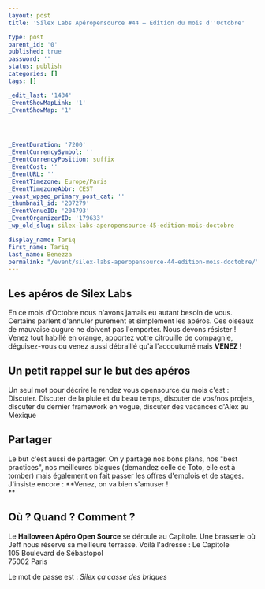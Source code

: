 ```yaml
---
layout: post
title: 'Silex Labs Apéropensource #44 – Edition du mois d''Octobre'

type: post
parent_id: '0'
published: true
password: ''
status: publish
categories: []
tags: []

_edit_last: '1434'
_EventShowMapLink: '1'
_EventShowMap: '1'




_EventDuration: '7200'
_EventCurrencySymbol: ''
_EventCurrencyPosition: suffix
_EventCost: ''
_EventURL: ''
_EventTimezone: Europe/Paris
_EventTimezoneAbbr: CEST
_yoast_wpseo_primary_post_cat: ''
_thumbnail_id: '207279'
_EventVenueID: '204793'
_EventOrganizerID: '179633'
_wp_old_slug: silex-labs-aperopensource-45-edition-mois-doctobre

display_name: Tariq
first_name: Tariq
last_name: Benezza
permalink: "/event/silex-labs-aperopensource-44-edition-mois-doctobre/"
---
```


Les apéros de Silex Labs
------------------------

En ce mois d'Octobre nous n'avons jamais eu autant besoin de vous. Certains parlent d'annuler purement et simplement les apéros. Ces oiseaux de mauvaise augure ne doivent pas l'emporter. Nous devons résister ! Venez tout habillé en orange, apportez votre citrouille de compagnie, déguisez-vous ou venez aussi débraillé qu'à l'accoutumé mais **VENEZ !**

Un petit rappel sur le but des apéros
-------------------------------------

Un seul mot pour décrire le rendez vous opensource du mois c'est
: Discuter. Discuter de la pluie et du beau temps, discuter de vos/nos projets, discuter du dernier framework en vogue, discuter des vacances d'Alex au Mexique

Partager
--------

Le but c'est aussi de partager. On y partage nos bons plans, nos "best practices", nos meilleures blagues (demandez celle de Toto, elle est à tomber) mais également on fait passer les offres d'emplois et de stages. J'insiste encore
: **Venez, on va bien s'amuser !  
**

Où ? Quand ? Comment ?
----------------------

Le **Halloween Apéro Open Source** se déroule au Capitole. Une brasserie où Jeff nous réserve sa meilleure terrasse. Voilà l'adresse
: 
Le Capitole  
105 Boulevard de Sébastopol  
75002 Paris

Le mot de passe est
: _Silex ça casse des briques_